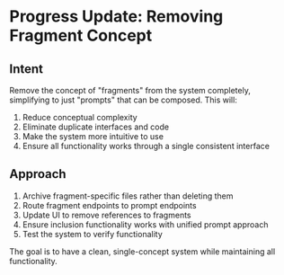 # Progress Update: Removing Fragment Concept

## Intent
Remove the concept of "fragments" from the system completely, simplifying to just "prompts" that can be composed. This will:

1. Reduce conceptual complexity
2. Eliminate duplicate interfaces and code
3. Make the system more intuitive to use
4. Ensure all functionality works through a single consistent interface

## Approach
1. Archive fragment-specific files rather than deleting them
2. Route fragment endpoints to prompt endpoints
3. Update UI to remove references to fragments
4. Ensure inclusion functionality works with unified prompt approach
5. Test the system to verify functionality

The goal is to have a clean, single-concept system while maintaining all functionality.
